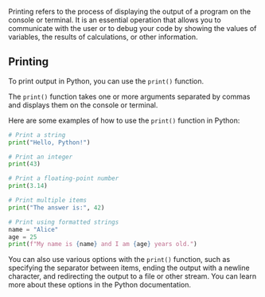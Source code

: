 Printing refers to the process of displaying the output of a program on the console or terminal. It is an essential operation that allows you to communicate with the user or to debug your code by showing the values of variables, the results of calculations, or other information.

## Printing

To print output in Python, you can use the `print()` function.

The `print()` function takes one or more arguments separated by commas and displays them on the console or terminal.

Here are some examples of how to use the `print()` function in Python:

```python
# Print a string
print("Hello, Python!")

# Print an integer
print(43)

# Print a floating-point number
print(3.14)

# Print multiple items
print("The answer is:", 42)

# Print using formatted strings
name = "Alice"
age = 25
print(f"My name is {name} and I am {age} years old.")
```

You can also use various options with the `print()` function, such as specifying the separator between items, ending the output with a newline character, and redirecting the output to a file or other stream. You can learn more about these options in the Python documentation.
